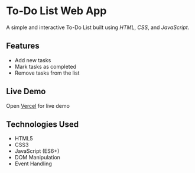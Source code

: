 # To-Do List Web App

A simple and interactive To-Do List built using *HTML*, *CSS*, and *JavaScript*.

## Features

- Add new tasks
- Mark tasks as completed
- Remove tasks from the list

## Live Demo

Open [Vercel](https://elevate-labs-task2.vercel.app/) for live demo

## Technologies Used

- HTML5
- CSS3
- JavaScript (ES6+)
- DOM Manipulation
- Event Handling
